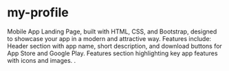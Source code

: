 # my-profile
Mobile App Landing Page, built with HTML, CSS, and Bootstrap, designed to showcase your app in a modern and attractive way. Features include: Header section with app name, short description, and download buttons for App Store and Google Play. Features section highlighting key app features with icons and images. .
